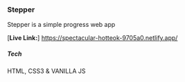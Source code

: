 ### Stepper

Stepper is a simple progress web app

[**Live Link:**] https://spectacular-hotteok-9705a0.netlify.app/

##### Tech

HTML, CSS3 & VANILLA JS
